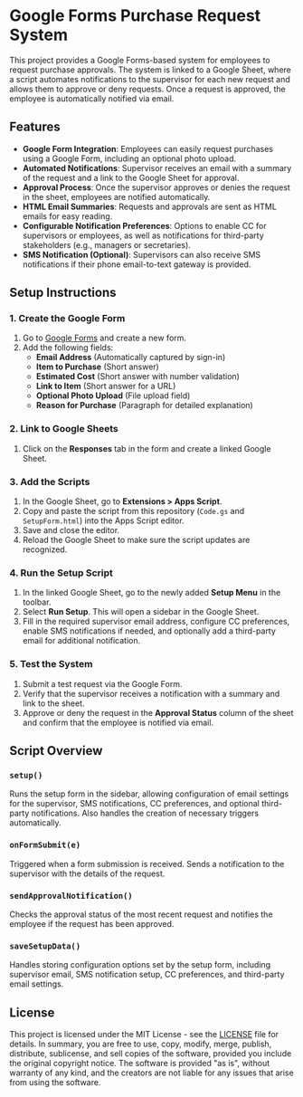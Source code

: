 # Google Forms Purchase Request System

This project provides a Google Forms-based system for employees to request purchase approvals. The system is linked to a Google Sheet, where a script automates notifications to the supervisor for each new request and allows them to approve or deny requests. Once a request is approved, the employee is automatically notified via email.

## Features

- **Google Form Integration**: Employees can easily request purchases using a Google Form, including an optional photo upload.
- **Automated Notifications**: Supervisor receives an email with a summary of the request and a link to the Google Sheet for approval.
- **Approval Process**: Once the supervisor approves or denies the request in the sheet, employees are notified automatically.
- **HTML Email Summaries**: Requests and approvals are sent as HTML emails for easy reading.
- **Configurable Notification Preferences**: Options to enable CC for supervisors or employees, as well as notifications for third-party stakeholders (e.g., managers or secretaries).
- **SMS Notification (Optional)**: Supervisors can also receive SMS notifications if their phone email-to-text gateway is provided.

## Setup Instructions

### 1. Create the Google Form
1. Go to [Google Forms](https://forms.google.com) and create a new form.
2. Add the following fields:
   - **Email Address** (Automatically captured by sign-in)
   - **Item to Purchase** (Short answer)
   - **Estimated Cost** (Short answer with number validation)
   - **Link to Item** (Short answer for a URL)
   - **Optional Photo Upload** (File upload field)
   - **Reason for Purchase** (Paragraph for detailed explanation)

### 2. Link to Google Sheets
1. Click on the **Responses** tab in the form and create a linked Google Sheet.

### 3. Add the Scripts
1. In the Google Sheet, go to **Extensions > Apps Script**.
2. Copy and paste the script from this repository (`Code.gs` and `SetupForm.html`) into the Apps Script editor.
3. Save and close the editor.
4. Reload the Google Sheet to make sure the script updates are recognized.

### 4. Run the Setup Script
1. In the linked Google Sheet, go to the newly added **Setup Menu** in the toolbar.
2. Select **Run Setup**. This will open a sidebar in the Google Sheet.
3. Fill in the required supervisor email address, configure CC preferences, enable SMS notifications if needed, and optionally add a third-party email for additional notification.

### 5. Test the System
1. Submit a test request via the Google Form.
2. Verify that the supervisor receives a notification with a summary and link to the sheet.
3. Approve or deny the request in the **Approval Status** column of the sheet and confirm that the employee is notified via email.

## Script Overview

### `setup()`
Runs the setup form in the sidebar, allowing configuration of email settings for the supervisor, SMS notifications, CC preferences, and optional third-party notifications. Also handles the creation of necessary triggers automatically.

### `onFormSubmit(e)`
Triggered when a form submission is received. Sends a notification to the supervisor with the details of the request.

### `sendApprovalNotification()`
Checks the approval status of the most recent request and notifies the employee if the request has been approved.

### `saveSetupData()`
Handles storing configuration options set by the setup form, including supervisor email, SMS notification setup, CC preferences, and third-party email settings.

## License

This project is licensed under the MIT License - see the [LICENSE](LICENSE) file for details. In summary, you are free to use, copy, modify, merge, publish, distribute, sublicense, and sell copies of the software, provided you include the original copyright notice. The software is provided "as is", without warranty of any kind, and the creators are not liable for any issues that arise from using the software.
